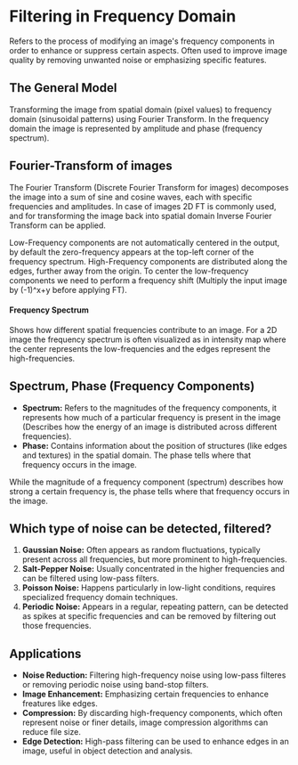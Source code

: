# Filtering in Frequency Domain
Refers to the process of modifying an image's frequency components in order to enhance or suppress certain aspects. Often used to improve image quality by removing unwanted noise or emphasizing specific features.

## The General Model
Transforming the image from spatial domain (pixel values) to frequency domain (sinusoidal patterns) using Fourier Transform. In the frequency domain the image is represented by amplitude and phase (frequency spectrum).

## Fourier-Transform of images
The Fourier Transform (Discrete Fourier Transform for images) decomposes the image into a sum of sine and cosine waves, each with specific frequencies and amplitudes. In case of images 2D FT is commonly used, and for transforming the image back into spatial domain Inverse Fourier Transform can be applied.

Low-Frequency components are not automatically centered in the output, by default the zero-frequency appears at the top-left corner of the frequency spectrum. High-Frequency components are distributed along the edges, further away from the origin. To center the low-frequency components we need to perform a frequency shift (Multiply the input image by (-1)^x+y before applying FT).

#### Frequency Spectrum
Shows how different spatial frequencies contribute to an image. For a 2D image the frequency spectrum is often visualized as in intensity map where the center represents the low-frequencies and the edges represent the high-frequencies.

## Spectrum, Phase (Frequency Components)
- **Spectrum:** Refers to the magnitudes of the frequency components, it represents how much of a particular frequency is present in the image (Describes how the energy of an image is distributed across different frequencies).
- **Phase:** Contains information about the position of structures (like edges and textures) in the spatial domain. The phase tells where that frequency occurs in the image.

While the magnitude of a frequency component (spectrum) describes how strong a certain frequency is, the phase tells where that frequency occurs in the image.

## Which type of noise can be detected, filtered?

1. **Gaussian Noise:** Often appears as random fluctuations, typically present across all frequencies, but more prominent to high-frequencies.
2. **Salt-Pepper Noise:** Usually concentrated in the higher frequencies and can be filtered using low-pass filters.
3. **Poisson Noise:** Happens particularly in low-light conditions, requires specialized frequency domain techniques.
4. **Periodic Noise:** Appears in a regular, repeating pattern, can be detected as spikes at specific frequencies and can be removed by filtering out those frequencies.

## Applications
- **Noise Reduction:** Filtering high-frequency noise using low-pass filteres or removing periodic noise using band-stop filters.
- **Image Enhancement:** Emphasizing certain frequencies to enhance freatures like edges.
- **Compression:** By discarding high-frequency components, which often represent noise or finer details, image compression algorithms can reduce file size.
- **Edge Detection:** High-pass filtering can be used to enhance edges in an image, useful in object detection and analysis.
